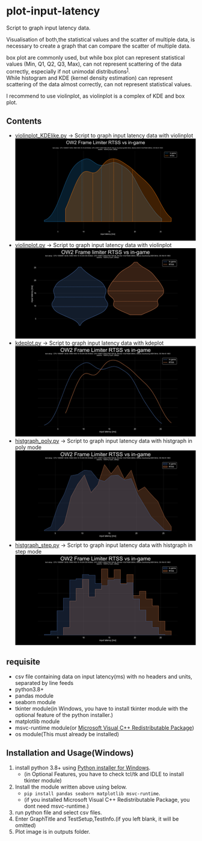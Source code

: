 # plot-input-latency
 Script to graph input latency data.    
 
 Visualisation of both,the statistical values and the scatter of multiple data, is necessary to create a graph that can compare the scatter of multiple data.  

 box plot are commonly used, but while box plot can represent statistical values (Min, Q1, Q2, Q3, Max), can not represent scattering of the data correctly, especially if not unimodal distributions<sup>[1](https://twitter.com/van__Oijen/status/1108435637277908992)</sup>.  
 While histogram and KDE (kernel density estimation) can represent scattering of the data almost correctly, can not represent statistical values.    

 I recommend to use violinplot, as violinplot is a complex of KDE and box plot.

## Contents
- [violinplot_KDElike.py](violinplot_KDElike.py) -> Script to graph input latency data with violinplot  
![preview_violinplot_KDElike](outputs/preview_violinplot_KDElike.png)
- [violinplot.py](violinplot.py) -> Script to graph input latency data with violinplot  
![preview_violinplot](outputs/preview_violinplot.png)
- [kdeplot.py](kdeplot.py) -> Script to graph input latency data with kdeplot  
![preview_kdeplot](outputs/preview_kdeplot.png)
- [histgraph_poly.py](histgraph_poly.py) -> Script to graph input latency data with histgraph in poly mode  
![preview_poly](outputs/preview_histgraph_poly.png)
- [histgraph_step.py](histgraph_step.py) -> Script to graph input latency data with histgraph in step mode  
![preview_step](outputs/preview_histgraph_step.png)

## requisite
- csv file containing data on input latency(ms) with no headers and units, separated by line feeds
- python3.8+
- pandas module
- seaborn module
- tkinter module(in Windows, you have to install tkinter module with the optional feature of the python installer.)
- matplotlib module
- msvc-runtime module(or [Microsoft Visual C++ Redistributable Package](https://aka.ms/vs/17/release/vc_redist.x64.exe))
- os module(This must already be installed)

## Installation and Usage(Windows)
1. install python 3.8+ using [Python installer for Windows](https://www.python.org/downloads/windows/).
   - (in Optional Features, you have to check tcl/tk and IDLE to install tkinter module)
2. Install the module written above using below.
   - `pip install pandas seaborn matplotlib msvc-runtime`.
   - (if you installed Microsoft Visual C++ Redistributable Package, you dont need msvc-runtime.)
3. run python file and select csv files.
4. Enter GraphTitle and TestSetup,TestInfo.(if you left blank, it will be omitted)
5. Plot image is in outputs folder.
